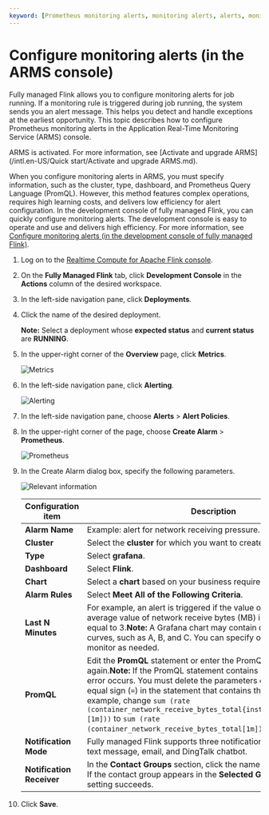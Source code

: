 ```yaml
---
keyword: [Prometheus monitoring alerts, monitoring alerts, alerts, monitoring]
---
```


# Configure monitoring alerts \(in the ARMS console\)

Fully managed Flink allows you to configure monitoring alerts for job running. If a monitoring rule is triggered during job running, the system sends you an alert message. This helps you detect and handle exceptions at the earliest opportunity. This topic describes how to configure Prometheus monitoring alerts in the Application Real-Time Monitoring Service \(ARMS\) console.

ARMS is activated. For more information, see [Activate and upgrade ARMS](/intl.en-US/Quick start/Activate and upgrade ARMS.md).

When you configure monitoring alerts in ARMS, you must specify information, such as the cluster, type, dashboard, and Prometheus Query Language \(PromQL\). However, this method features complex operations, requires high learning costs, and delivers low efficiency for alert configuration. In the development console of fully managed Flink, you can quickly configure monitoring alerts. The development console is easy to operate and use and delivers high efficiency. For more information, see [Configure monitoring alerts \(in the development console of fully managed Flink\)]().

1.  Log on to the [Realtime Compute for Apache Flink console](https://realtime-compute.console.aliyun.com/regions/cn-shanghai).

2.  On the **Fully Managed Flink** tab, click **Development Console** in the **Actions** column of the desired workspace.

3.  In the left-side navigation pane, click **Deployments**.

4.  Click the name of the desired deployment.

    **Note:** Select a deployment whose **expected status** and **current status** are **RUNNING**.

5.  In the upper-right corner of the **Overview** page, click **Metrics**.

    ![Metrics](https://static-aliyun-doc.oss-accelerate.aliyuncs.com/assets/img/en-US/7610954161/p111848.png)

6.  In the left-side navigation pane, click **Alerting**.

    ![Alerting](https://static-aliyun-doc.oss-accelerate.aliyuncs.com/assets/img/en-US/7610954161/p111850.png)

7.  In the left-side navigation pane, choose **Alerts** \> **Alert Policies**.

8.  In the upper-right corner of the page, choose **Create Alarm** \> **Prometheus**.

    ![Prometheus](https://static-aliyun-doc.oss-accelerate.aliyuncs.com/assets/img/en-US/7610954161/p110436.png)

9.  In the Create Alarm dialog box, specify the following parameters.

    ![Relevant information](https://static-aliyun-doc.oss-accelerate.aliyuncs.com/assets/img/en-US/7610954161/p110437.png)

    |Configuration item|Description|
    |------------------|-----------|
    |**Alarm Name**|Example: alert for network receiving pressure.|
    |**Cluster**|Select the **cluster** for which you want to create the alert.|
    |**Type**|Select **grafana**.|
    |**Dashboard**|Select **Flink**.|
    |**Chart**|Select a **chart** based on your business requirements.|
    |**Alarm Rules**|Select **Meet All of the Following Criteria**.|
    |**Last N Minutes**|For example, an alert is triggered if the value of N is 5 and the average value of network receive bytes \(MB\) is greater than or equal to 3.**Note:** A Grafana chart may contain data of multiple curves, such as A, B, and C. You can specify one of the curves to monitor as needed. |
    |**PromQL**|Edit the **PromQL** statement or enter the PromQL statement again.**Note:** If the PromQL statement contains a dollar sign \(`$`\), an error occurs. You must delete the parameters on both sides of the equal sign \(`=`\) in the statement that contains the dollar sign \(`$`\). For example, change `sum (rate (container_network_receive_bytes_total{instance=~"^$HostIp.*"}[1m]))` to `sum (rate (container_network_receive_bytes_total[1m]))`. |
    |**Notification Mode**|Fully managed Flink supports three notification delivery method: text message, email, and DingTalk chatbot.|
    |**Notification Receiver**|In the **Contact Groups** section, click the name of a contact group. If the contact group appears in the **Selected Groups** section, the setting succeeds.|

10. Click **Save**.


